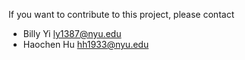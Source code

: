 If you want to contribute to this project, please contact 

 * Billy Yi       ly1387@nyu.edu
 * Haochen Hu     hh1933@nyu.edu
